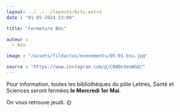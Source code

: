 ```yaml
---
layout: ../../../layouts/Actu.astro
date : "01-05-2024 23:00"

title: "Fermeture BUs"

auteur :
  - bsu

image : "/assets/fildactus/evenements/05-01-bsu.jpg"

source : "https://www.instagram.com/p/C6WQn3eoWGQ/"
---
```


Pour information, toutes les bibliothèques du pôle Lettres, Santé et Sciences seront fermées __le Mercredi 1er Mai__.

On vous retrouve jeudi. 🌞